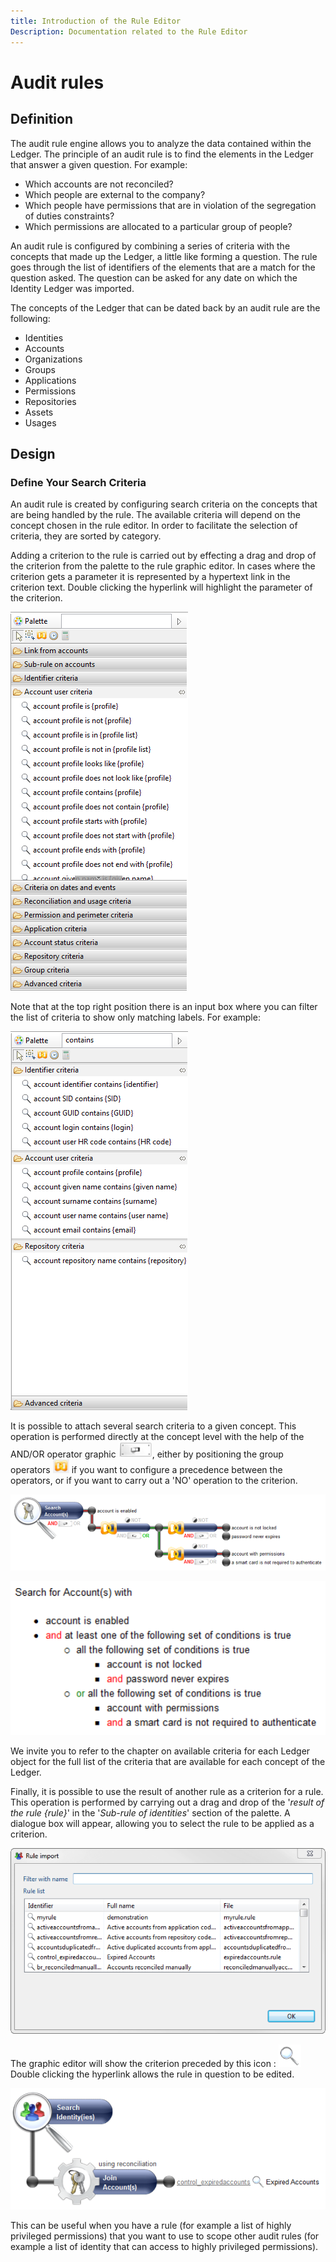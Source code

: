 ```yaml
---
title: Introduction of the Rule Editor
Description: Documentation related to the Rule Editor
---
```


# Audit rules

## Definition

The audit rule engine allows you to analyze the data contained within the Ledger. The principle of an audit rule is to find the elements in the Ledger that answer a given question. For example:  

- Which accounts are not reconciled?
- Which people are external to the company?
- Which people have permissions that are in violation of the segregation of duties constraints?
- Which permissions are allocated to a particular group of people?  

An audit rule is configured by combining a series of criteria with the concepts that made up the Ledger, a little like forming a question. The rule goes through the list of identifiers of the elements that are a match for the question asked. The question can be asked for any date on which the Identity Ledger was imported.  

The concepts of the Ledger that can be dated back by an audit rule are the following:  

- Identities
- Accounts
- Organizations
- Groups
- Applications
- Permissions
- Repositories
- Assets
- Usages

## Design

### Define Your Search Criteria

An audit rule is created by configuring search criteria on the concepts that are being handled by the rule. The available criteria will depend on the concept chosen in the rule editor. In order to facilitate the selection of criteria, they are sorted by category.  

Adding a criterion to the rule is carried out by effecting a drag and drop of the criterion from the palette to the rule graphic editor. In cases where the criterion gets a parameter it is represented by a hypertext link in the criterion text. Double clicking the hyperlink will highlight the parameter of the criterion.  

![Available criteria for the Account concept](./images/rule-palette-1.png "Available criteria for the Account concept")  

Note that at the top right position there is an input box where you can filter the list of criteria to show only matching labels. For example:  

![Account criteria filtered to only whose matching 'contains'](./images/rule-palette-2.png "Account criteria filtered to only whose matching 'contains'")  

It is possible to attach several search criteria to a given concept. This operation is performed directly at the concept level with the help of the AND/OR operator graphic ![switch icon](./images/icon-switch.png "switch icon"), either by positioning the group operators ![link icon](./images/icon-link.png "link icon") if you want to configure a precedence between the operators, or if you want to carry out a 'NO' operation to the criterion.

![Example of a combination of criteria](./images/rule-criteria-combination.png "Example of a combination of criteria")

![Example of a combination of criteria](./images/rule-criteria-combination-text.png "Example of a combination of criteria")  

We invite you to refer to the chapter on available criteria for each Ledger object for the full list of the criteria that are available for each concept of the Ledger.  

Finally, it is possible to use the result of another rule as a criterion for a rule. This operation is performed by carrying out a drag and drop of the '_result of the rule {rule}_' in the '_Sub-rule of identities_' section of the palette. A dialogue box will appear, allowing you to select the rule to be applied as a criterion.

![Selection of a rule](./images/rule-selection.png "Selection of a rule")  

The graphic editor will show the criterion preceded by this icon : ![icon magnifying glass](./images/icon-magnifying-glass.png "icon magnifying glass")  
Double clicking the hyperlink allows the rule in question to be edited.

![Rule that calls upon another audit rule](./images/rule-call-rule.png "Rule that calls upon another audit rule")  

This can be useful when you have a rule (for example a list of highly privileged permissions) that you want to use to scope other audit rules (for example a list of identity that can access to highly privileged permissions).  
